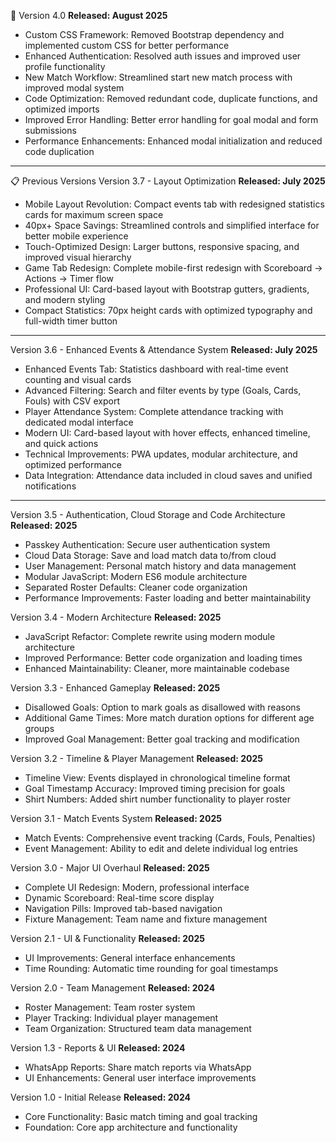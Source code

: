 🚀 Version 4.0
**Released: August 2025**
- Custom CSS Framework: Removed Bootstrap dependency and implemented custom CSS for better performance
- Enhanced Authentication: Resolved auth issues and improved user profile functionality
- New Match Workflow: Streamlined start new match process with improved modal system
- Code Optimization: Removed redundant code, duplicate functions, and optimized imports
- Improved Error Handling: Better error handling for goal modal and form submissions
- Performance Enhancements: Enhanced modal initialization and reduced code duplication
---
📋 Previous Versions
Version 3.7 - Layout Optimization
**Released: July 2025**
- Mobile Layout Revolution: Compact events tab with redesigned statistics cards for maximum screen space
- 40px+ Space Savings: Streamlined controls and simplified interface for better mobile experience
- Touch-Optimized Design: Larger buttons, responsive spacing, and improved visual hierarchy
- Game Tab Redesign: Complete mobile-first redesign with Scoreboard → Actions → Timer flow
- Professional UI: Card-based layout with Bootstrap gutters, gradients, and modern styling
- Compact Statistics: 70px height cards with optimized typography and full-width timer button
---
Version 3.6 - Enhanced Events & Attendance System
**Released: July 2025**
- Enhanced Events Tab: Statistics dashboard with real-time event counting and visual cards
- Advanced Filtering: Search and filter events by type (Goals, Cards, Fouls) with CSV export
- Player Attendance System: Complete attendance tracking with dedicated modal interface
- Modern UI: Card-based layout with hover effects, enhanced timeline, and quick actions
- Technical Improvements: PWA updates, modular architecture, and optimized performance
- Data Integration: Attendance data included in cloud saves and unified notifications
---
Version 3.5 - Authentication, Cloud Storage and Code Architecture
**Released: 2025**
- Passkey Authentication: Secure user authentication system
- Cloud Data Storage: Save and load match data to/from cloud
- User Management: Personal match history and data management
- Modular JavaScript: Modern ES6 module architecture
- Separated Roster Defaults: Cleaner code organization
- Performance Improvements: Faster loading and better maintainability

Version 3.4 - Modern Architecture
**Released: 2025**
- JavaScript Refactor: Complete rewrite using modern module architecture
- Improved Performance: Better code organization and loading times
- Enhanced Maintainability: Cleaner, more maintainable codebase

Version 3.3 - Enhanced Gameplay
**Released: 2025**
- Disallowed Goals: Option to mark goals as disallowed with reasons
- Additional Game Times: More match duration options for different age groups
- Improved Goal Management: Better goal tracking and modification

Version 3.2 - Timeline & Player Management
**Released: 2025**
- Timeline View: Events displayed in chronological timeline format
- Goal Timestamp Accuracy: Improved timing precision for goals
- Shirt Numbers: Added shirt number functionality to player roster

Version 3.1 - Match Events System
**Released: 2025**
- Match Events: Comprehensive event tracking (Cards, Fouls, Penalties)
- Event Management: Ability to edit and delete individual log entries

Version 3.0 - Major UI Overhaul
**Released: 2025**
- Complete UI Redesign: Modern, professional interface
- Dynamic Scoreboard: Real-time score display
- Navigation Pills: Improved tab-based navigation
- Fixture Management: Team name and fixture management

Version 2.1 - UI & Functionality
**Released: 2025**
- UI Improvements: General interface enhancements
- Time Rounding: Automatic time rounding for goal timestamps

Version 2.0 - Team Management
**Released: 2024**
- Roster Management: Team roster system
- Player Tracking: Individual player management
- Team Organization: Structured team data management

Version 1.3 - Reports & UI
**Released: 2024**
- WhatsApp Reports: Share match reports via WhatsApp
- UI Enhancements: General user interface improvements

Version 1.0 - Initial Release
**Released: 2024**
- Core Functionality: Basic match timing and goal tracking
- Foundation: Core app architecture and functionality

</details>